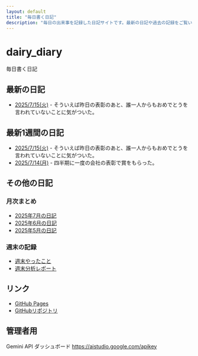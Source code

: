 ```yaml
---
layout: default
title: "毎日書く日記"
description: "毎日の出来事を記録した日記サイトです。最新の日記や過去の記録をご覧いただけます。"
---
```


# dairy_diary

毎日書く日記

## 最新の日記

- [2025/7/15(火)](diary/2025/07/20250715.md) - そういえば昨日の表彰のあと、誰一人からもおめでとうを言われていないことに気がついた。

## 最新1週間の日記

- [2025/7/15(火)](diary/2025/07/20250715.md) - そういえば昨日の表彰のあと、誰一人からもおめでとうを言われていないことに気がついた。
- [2025/7/14(月)](diary/2025/07/20250714.md) - 四半期に一度の会社の表彰で賞をもらった。

## その他の日記

### 月次まとめ

- [2025年7月の日記](diary/2025/monthly/202507.md)
- [2025年6月の日記](diary/2025/monthly/202506.md)
- [2025年5月の日記](diary/2025/monthly/202505.md)

### 週末の記録

- [週末やったこと](diary/2025/weekend/weekend_diary.md)
- [週末分析レポート](diary/2025/weekend/analysis_report.md)

## リンク

- [GitHub Pages](https://hika-pan.github.io/daily_diary/)
- [GitHubリポジトリ](https://github.com/hika-pan/daily_diary)

## 管理者用

Gemini API ダッシュボード <https://aistudio.google.com/apikey>
